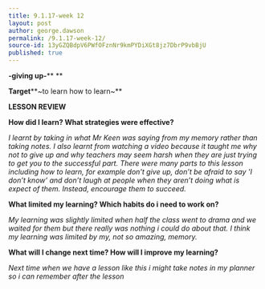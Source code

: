 ```yaml
---
title: 9.1.17-week 12
layout: post
author: george.dawson
permalink: /9.1.17-week-12/
source-id: 13yGZQBdpV6PWfOFznNr9kmPYDiXGt8jz7DbrP9vbBjU
published: true
---
```

**-giving up-****			**

**Target****~to learn how to learn~**

**LESSON REVIEW**

**How did I learn? What strategies were effective?**

*I learnt by taking in what Mr Keen was saying from my memory rather than taking notes. I also learnt from watching a video because it taught me why not to give up and why teachers may seem harsh when they are just trying to get you to the successful part. There were many parts to this lesson including how to learn, for example don't give up, don’t be afraid to say 'I don’t know’ and don’t laugh at people when they aren’t doing what is expect of them. Instead, encourage them to succeed.*

**What limited my learning? Which habits do i need to work on?**

*My learning was slightly limited when half the class went to drama and we waited for them but there really was nothing i could do about that. I think my learning was limited by my, not so amazing, memory.*

**What will I change next time? How will I improve my learning?**

*Next time when we have a lesson like this i might take notes in my planner so i can remember after the lesson*

